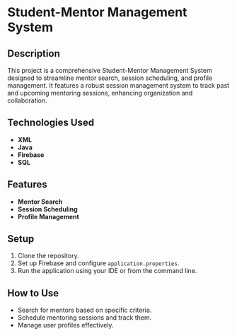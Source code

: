 # Student-Mentor Management System

## Description
This project is a comprehensive Student-Mentor Management System designed to streamline mentor search, session scheduling, and profile management. It features a robust session management system to track past and upcoming mentoring sessions, enhancing organization and collaboration.

## Technologies Used
- **XML**
- **Java**
- **Firebase**
- **SQL**

## Features
- **Mentor Search**
- **Session Scheduling**
- **Profile Management**

## Setup
1. Clone the repository.
2. Set up Firebase and configure `application.properties`.
3. Run the application using your IDE or from the command line.

## How to Use
- Search for mentors based on specific criteria.
- Schedule mentoring sessions and track them.
- Manage user profiles effectively.
